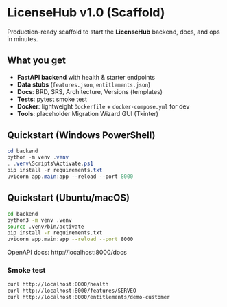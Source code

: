 # LicenseHub v1.0 (Scaffold)

Production-ready scaffold to start the **LicenseHub** backend, docs, and ops in minutes.

## What you get
- **FastAPI backend** with health & starter endpoints
- **Data stubs** (`features.json`, `entitlements.json`)
- **Docs**: BRD, SRS, Architecture, Versions (templates)
- **Tests**: pytest smoke test
- **Docker**: lightweight `Dockerfile` + `docker-compose.yml` for dev
- **Tools**: placeholder Migration Wizard GUI (Tkinter)

## Quickstart (Windows PowerShell)
```powershell
cd backend
python -m venv .venv
. .venv\Scripts\Activate.ps1
pip install -r requirements.txt
uvicorn app.main:app --reload --port 8000
```

## Quickstart (Ubuntu/macOS)
```bash
cd backend
python3 -m venv .venv
source .venv/bin/activate
pip install -r requirements.txt
uvicorn app.main:app --reload --port 8000
```

OpenAPI docs: http://localhost:8000/docs

### Smoke test
```bash
curl http://localhost:8000/health
curl http://localhost:8000/features/SERVEO
curl http://localhost:8000/entitlements/demo-customer
```

